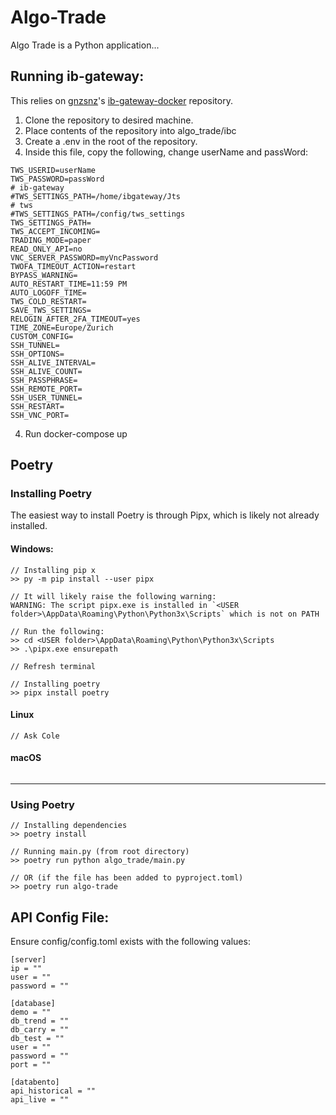 # Algo-Trade

Algo Trade is a Python application... 

## Running ib-gateway:
This relies on [gnzsnz](https://github.com/gnzsnz)'s [ib-gateway-docker](https://github.com/gnzsnz/ib-gateway-docker) repository.
1. Clone the repository to desired machine.
2. Place contents of the repository into algo_trade/ibc
3. Create a .env in the root of the repository.
4. Inside this file, copy the following, change userName and passWord:
```
TWS_USERID=userName
TWS_PASSWORD=passWord
# ib-gateway
#TWS_SETTINGS_PATH=/home/ibgateway/Jts
# tws
#TWS_SETTINGS_PATH=/config/tws_settings
TWS_SETTINGS_PATH=
TWS_ACCEPT_INCOMING=
TRADING_MODE=paper
READ_ONLY_API=no
VNC_SERVER_PASSWORD=myVncPassword
TWOFA_TIMEOUT_ACTION=restart
BYPASS_WARNING=
AUTO_RESTART_TIME=11:59 PM
AUTO_LOGOFF_TIME=
TWS_COLD_RESTART=
SAVE_TWS_SETTINGS=
RELOGIN_AFTER_2FA_TIMEOUT=yes
TIME_ZONE=Europe/Zurich
CUSTOM_CONFIG=
SSH_TUNNEL=
SSH_OPTIONS=
SSH_ALIVE_INTERVAL=
SSH_ALIVE_COUNT=
SSH_PASSPHRASE=
SSH_REMOTE_PORT=
SSH_USER_TUNNEL=
SSH_RESTART=
SSH_VNC_PORT=
```
4. Run docker-compose up

## Poetry
### Installing Poetry
The easiest way to install Poetry is through Pipx, which is likely not already installed.

#### Windows:
```
// Installing pip x
>> py -m pip install --user pipx

// It will likely raise the following warning:
WARNING: The script pipx.exe is installed in `<USER folder>\AppData\Roaming\Python\Python3x\Scripts` which is not on PATH

// Run the following:
>> cd <USER folder>\AppData\Roaming\Python\Python3x\Scripts
>> .\pipx.exe ensurepath

// Refresh terminal

// Installing poetry
>> pipx install poetry
```

#### Linux
```
// Ask Cole
```

#### macOS
```
```

---
### Using Poetry
```
// Installing dependencies
>> poetry install

// Running main.py (from root directory)
>> poetry run python algo_trade/main.py

// OR (if the file has been added to pyproject.toml)
>> poetry run algo-trade
```

## API Config File:
Ensure config/config.toml exists with the following values:
```
[server]
ip = ""
user = ""
password = ""

[database]
demo = ""
db_trend = ""
db_carry = ""
db_test = ""
user = ""
password = ""
port = ""

[databento]
api_historical = ""
api_live = ""
```